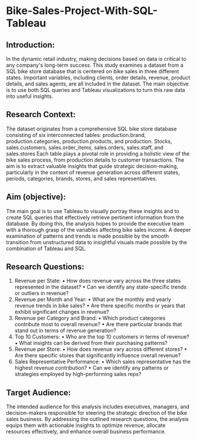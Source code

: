 # Bike-Sales-Project-With-SQL-Tableau
## Introduction:
In the dynamic retail industry, making decisions based on data is critical to any company's long-term success. This study examines a dataset from a SQL bike store database that is centered on bike sales in three different states. Important variables, including clients, order details, revenue, product details, and sales agents, are all included in the dataset. The main objective is to use both SQL queries and Tableau visualizations to turn this raw data into useful insights.
## Research Context:
The dataset originates from a comprehensive SQL bike store database consisting of six interconnected tables: production.brand, production.categories, production.products, and production. Stocks, sales.customers, sales.order_items, sales.orders, sales.staff, and sales.stores Each table plays a pivotal role in providing a holistic view of the bike sales process, from production details to customer transactions. The aim is to extract valuable insights that guide strategic decision-making, particularly in the context of revenue generation across different states, periods, categories, brands, stores, and sales representatives.
## Aim (objective):
The main goal is to use Tableau to visually portray these insights and to create SQL queries that effectively retrieve pertinent information from the database. By doing this, the analysis hopes to provide the executive team with a thorough grasp of the variables affecting bike sales income. A deeper examination of patterns and trends is made possible by the smooth transition from unstructured data to insightful visuals made possible by the combination of Tableau and SQL.
## Research Questions:
1.	Revenue per State:
•	How does revenue vary across the three states represented in the dataset?
•	Can we identify any state-specific trends or outliers in revenue?
2.	Revenue per Month and Year:
•	What are the monthly and yearly revenue trends in bike sales?
•	Are there specific months or years that exhibit significant changes in revenue?
3.	Revenue per Category and Brand:
•	Which product categories contribute most to overall revenue?
•	Are there particular brands that stand out in terms of revenue generation?
4.	Top 10 Customers:
•	Who are the top 10 customers in terms of revenue?
•	What insights can be derived from their purchasing patterns?
5.	Revenue per Store:
•	How does revenue vary across different stores?
•	Are there specific stores that significantly influence overall revenue?
6.	Sales Representative Performance:
•	Which sales representative has the highest revenue contribution?
•	Can we identify any patterns or strategies employed by high-performing sales reps?
## Target Audience:
The intended audience for this analysis includes executives, managers, and decision-makers responsible for steering the strategic direction of the bike sales business. By addressing the outlined research questions, the analysis equips them with actionable insights to optimize revenue, allocate resources effectively, and enhance overall business performance.
